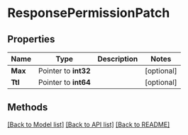 # ResponsePermissionPatch

## Properties

Name | Type | Description | Notes
------------ | ------------- | ------------- | -------------
**Max** | Pointer to **int32** |  | [optional] 
**Ttl** | Pointer to **int64** |  | [optional] 

## Methods


[[Back to Model list]](../README.md#documentation-for-models) [[Back to API list]](../README.md#documentation-for-api-endpoints) [[Back to README]](../README.md)


